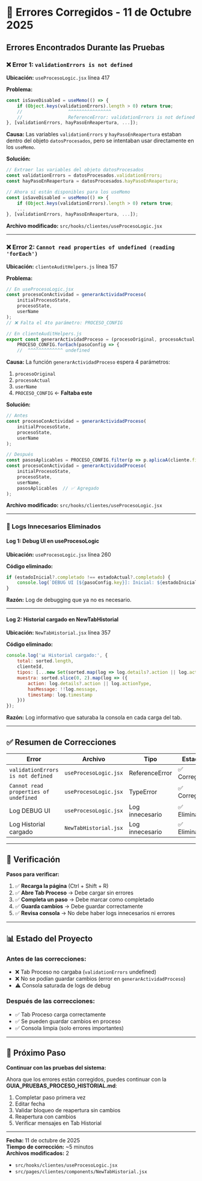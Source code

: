 # 🐛 Errores Corregidos - 11 de Octubre 2025

## Errores Encontrados Durante las Pruebas

### ❌ Error 1: `validationErrors is not defined`

**Ubicación:** `useProcesoLogic.jsx` línea 417

**Problema:**
```javascript
const isSaveDisabled = useMemo(() => {
    if (Object.keys(validationErrors).length > 0) return true;
    //                 ^^^^^^^^^^^^^^^^
    //                 ReferenceError: validationErrors is not defined
}, [validationErrors, hayPasoEnReapertura, ...]);
```

**Causa:** 
Las variables `validationErrors` y `hayPasoEnReapertura` estaban dentro del objeto `datosProcesados`, pero se intentaban usar directamente en los `useMemo`.

**Solución:**
```javascript
// Extraer las variables del objeto datosProcesados
const validationErrors = datosProcesados.validationErrors;
const hayPasoEnReapertura = datosProcesados.hayPasoEnReapertura;

// Ahora sí están disponibles para los useMemo
const isSaveDisabled = useMemo(() => {
    if (Object.keys(validationErrors).length > 0) return true;
    ...
}, [validationErrors, hayPasoEnReapertura, ...]);
```

**Archivo modificado:** `src/hooks/clientes/useProcesoLogic.jsx`

---

### ❌ Error 2: `Cannot read properties of undefined (reading 'forEach')`

**Ubicación:** `clienteAuditHelpers.js` línea 157

**Problema:**
```javascript
// En useProcesoLogic.jsx
const procesoConActividad = generarActividadProceso(
    initialProcesoState, 
    procesoState, 
    userName
);
// ❌ Falta el 4to parámetro: PROCESO_CONFIG

// En clienteAuditHelpers.js
export const generarActividadProceso = (procesoOriginal, procesoActual, userName, PROCESO_CONFIG) => {
    PROCESO_CONFIG.forEach(pasoConfig => {
    //  ^^^^^^^^^^^^^ undefined
```

**Causa:**
La función `generarActividadProceso` espera 4 parámetros:
1. `procesoOriginal`
2. `procesoActual`
3. `userName`
4. `PROCESO_CONFIG` ← **Faltaba este**

**Solución:**
```javascript
// Antes
const procesoConActividad = generarActividadProceso(
    initialProcesoState, 
    procesoState, 
    userName
);

// Después
const pasosAplicables = PROCESO_CONFIG.filter(p => p.aplicaA(cliente.financiero || {}));
const procesoConActividad = generarActividadProceso(
    initialProcesoState, 
    procesoState, 
    userName, 
    pasosAplicables  // ✅ Agregado
);
```

**Archivo modificado:** `src/hooks/clientes/useProcesoLogic.jsx`

---

### 🧹 Logs Innecesarios Eliminados

#### Log 1: Debug UI en useProcesoLogic

**Ubicación:** `useProcesoLogic.jsx` línea 260

**Código eliminado:**
```javascript
if (estadoInicial?.completado !== estadoActual?.completado) {
    console.log(`DEBUG UI [${pasoConfig.key}]: Inicial: ${estadoInicial?.completado}, Actual: ${estadoActual?.completado}`);
}
```

**Razón:** Log de debugging que ya no es necesario.

---

#### Log 2: Historial cargado en NewTabHistorial

**Ubicación:** `NewTabHistorial.jsx` línea 357

**Código eliminado:**
```javascript
console.log('📊 Historial cargado:', {
    total: sorted.length,
    clienteId,
    tipos: [...new Set(sorted.map(log => log.details?.action || log.actionType))],
    muestra: sorted.slice(0, 2).map(log => ({
        action: log.details?.action || log.actionType,
        hasMessage: !!log.message,
        timestamp: log.timestamp
    }))
});
```

**Razón:** Log informativo que saturaba la consola en cada carga del tab.

---

## ✅ Resumen de Correcciones

| Error | Archivo | Tipo | Estado |
|-------|---------|------|--------|
| `validationErrors is not defined` | `useProcesoLogic.jsx` | ReferenceError | ✅ Corregido |
| `Cannot read properties of undefined` | `useProcesoLogic.jsx` | TypeError | ✅ Corregido |
| Log DEBUG UI | `useProcesoLogic.jsx` | Log innecesario | ✅ Eliminado |
| Log Historial cargado | `NewTabHistorial.jsx` | Log innecesario | ✅ Eliminado |

---

## 🧪 Verificación

**Pasos para verificar:**

1. ✅ **Recarga la página** (Ctrl + Shift + R)
2. ✅ **Abre Tab Proceso** → Debe cargar sin errores
3. ✅ **Completa un paso** → Debe marcar como completado
4. ✅ **Guarda cambios** → Debe guardar correctamente
5. ✅ **Revisa consola** → No debe haber logs innecesarios ni errores

---

## 📊 Estado del Proyecto

### Antes de las correcciones:
- ❌ Tab Proceso no cargaba (`validationErrors` undefined)
- ❌ No se podían guardar cambios (error en `generarActividadProceso`)
- ⚠️ Consola saturada de logs de debug

### Después de las correcciones:
- ✅ Tab Proceso carga correctamente
- ✅ Se pueden guardar cambios en proceso
- ✅ Consola limpia (solo errores importantes)

---

## 🚀 Próximo Paso

**Continuar con las pruebas del sistema:**

Ahora que los errores están corregidos, puedes continuar con la **GUIA_PRUEBAS_PROCESO_HISTORIAL.md**:

1. Completar paso primera vez
2. Editar fecha
3. Validar bloqueo de reapertura sin cambios
4. Reapertura con cambios
5. Verificar mensajes en Tab Historial

---

**Fecha:** 11 de octubre de 2025  
**Tiempo de corrección:** ~5 minutos  
**Archivos modificados:** 2
- `src/hooks/clientes/useProcesoLogic.jsx`
- `src/pages/clientes/components/NewTabHistorial.jsx`
